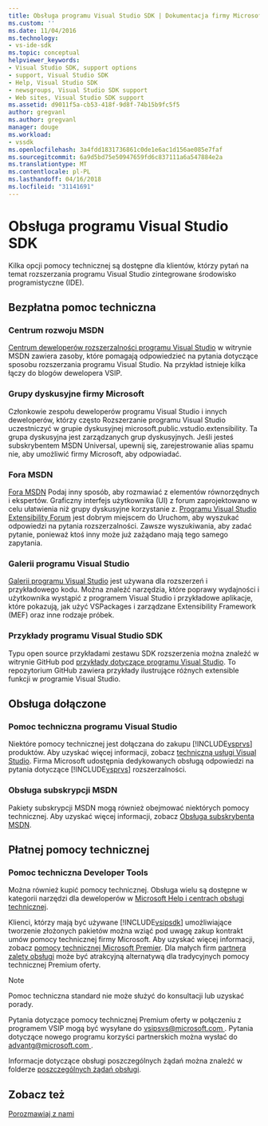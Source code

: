 ```yaml
---
title: Obsługa programu Visual Studio SDK | Dokumentacja firmy Microsoft
ms.custom: ''
ms.date: 11/04/2016
ms.technology:
- vs-ide-sdk
ms.topic: conceptual
helpviewer_keywords:
- Visual Studio SDK, support options
- support, Visual Studio SDK
- Help, Visual Studio SDK
- newsgroups, Visual Studio SDK support
- Web sites, Visual Studio SDK support
ms.assetid: d9011f5a-cb53-418f-9d8f-74b15b9fc5f5
author: gregvanl
ms.author: gregvanl
manager: douge
ms.workload:
- vssdk
ms.openlocfilehash: 3a4fdd1831736861c0de1e6ac1d156ae085e7faf
ms.sourcegitcommit: 6a9d5bd75e50947659fd6c837111a6a547884e2a
ms.translationtype: MT
ms.contentlocale: pl-PL
ms.lasthandoff: 04/16/2018
ms.locfileid: "31141691"
---
```

# <a name="support-for-the-visual-studio-sdk"></a>Obsługa programu Visual Studio SDK
Kilka opcji pomocy technicznej są dostępne dla klientów, którzy pytań na temat rozszerzania programu Visual Studio zintegrowane środowisko programistyczne (IDE).  
  
## <a name="free-support"></a>Bezpłatna pomoc techniczna  
  
### <a name="msdn-development-center"></a>Centrum rozwoju MSDN  
 [Centrum deweloperów rozszerzalności programu Visual Studio](http://go.microsoft.com/fwlink/?LinkID=84381) w witrynie MSDN zawiera zasoby, które pomagają odpowiedzieć na pytania dotyczące sposobu rozszerzania programu Visual Studio. Na przykład istnieje kilka łączy do blogów dewelopera VSIP.  
  
### <a name="microsoft-newsgroups"></a>Grupy dyskusyjne firmy Microsoft  
 Członkowie zespołu deweloperów programu Visual Studio i innych deweloperów, którzy często Rozszerzanie programu Visual Studio uczestniczyć w grupie dyskusyjnej microsoft.public.vstudio.extensibility. Ta grupa dyskusyjna jest zarządzanych grup dyskusyjnych. Jeśli jesteś subskrybentem MSDN Universal, upewnij się, zarejestrowanie alias spamu nie, aby umożliwić firmy Microsoft, aby odpowiadać.  
  
### <a name="msdn-forums"></a>Fora MSDN  
 [Fora MSDN](http://go.microsoft.com/fwlink/?LinkID=76632) Podaj inny sposób, aby rozmawiać z elementów równorzędnych i ekspertów. Graficzny interfejs użytkownika (UI) z forum zaprojektowano w celu ułatwienia niż grupy dyskusyjne korzystanie z. [Programu Visual Studio Extensibility Forum](http://go.microsoft.com/fwlink/?LinkID=121964) jest dobrym miejscem do Uruchom, aby wyszukać odpowiedzi na pytania rozszerzalności. Zawsze wyszukiwania, aby zadać pytanie, ponieważ ktoś inny może już zażądano mają tego samego zapytania.  
  
### <a name="visual-studio-gallery"></a>Galerii programu Visual Studio  
 [Galerii programu Visual Studio](http://visualstudiogallery.msdn.microsoft.com/) jest używana dla rozszerzeń i przykładowego kodu. Można znaleźć narzędzia, które poprawy wydajności i użytkownika wystąpić z programem Visual Studio i przykładowe aplikacje, które pokazują, jak użyć VSPackages i zarządzane Extensibility Framework (MEF) oraz inne rodzaje próbek.  
  
### <a name="visual-studio-sdk-samples"></a>Przykłady programu Visual Studio SDK

Typu open source przykładami zestawu SDK rozszerzenia można znaleźć w witrynie GitHub pod [przykłady dotyczące programu Visual Studio](https://github.com/Microsoft/VSSDK-Extensibility-Samples). To repozytorium GitHub zawiera przykłady ilustrujące różnych extensible funkcji w programie Visual Studio.

## <a name="included-support"></a>Obsługa dołączone  
  
### <a name="visual-studio-product-support"></a>Pomoc techniczna programu Visual Studio  
 Niektóre pomocy technicznej jest dołączana do zakupu [!INCLUDE[vsprvs](../code-quality/includes/vsprvs_md.md)] produktów. Aby uzyskać więcej informacji, zobacz [techniczną usługi Visual Studio](http://msdn.microsoft.com/vstudio/cc136615.aspx). Firma Microsoft udostępnia dedykowanych obsługą odpowiedzi na pytania dotyczące [!INCLUDE[vsprvs](../code-quality/includes/vsprvs_md.md)] rozszerzalności.  
  
### <a name="msdn-subscription-support"></a>Obsługa subskrypcji MSDN  
 Pakiety subskrypcji MSDN mogą również obejmować niektórych pomocy technicznej. Aby uzyskać więcej informacji, zobacz [Obsługa subskrybenta MSDN](https://msdn.microsoft.com/subscriptions/aa718661.aspx).  
  
## <a name="paid-support"></a>Płatnej pomocy technicznej  
  
### <a name="developer-tools-support"></a>Pomoc techniczna Developer Tools  
 Można również kupić pomocy technicznej. Obsługa wielu są dostępne w kategorii narzędzi dla deweloperów w [Microsoft Help i centrach obsługi technicznej](http://go.microsoft.com/fwlink/?LinkID=82383).  
  
 Klienci, którzy mają być używane [!INCLUDE[vsipsdk](../extensibility/includes/vsipsdk_md.md)] umożliwiające tworzenie złożonych pakietów można wziąć pod uwagę zakup kontrakt umów pomocy technicznej firmy Microsoft. Aby uzyskać więcej informacji, zobacz [pomocy technicznej Microsoft Premier](http://go.microsoft.com/fwlink/?LinkID=76660). Dla małych firm [partnera zalety obsługi](http://www.microsoft.com/services/microsoftservices/srv_mspa.mspx) może być atrakcyjną alternatywą dla tradycyjnych pomocy technicznej Premium oferty.  
  
> [!NOTE]
>  Pomoc techniczna standard nie może służyć do konsultacji lub uzyskać porady.  
  
 Pytania dotyczące pomocy technicznej Premium oferty w połączeniu z programem VSIP mogą być wysyłane do [ vsipsvs@microsoft.com ](mailto:vsipsvs@microsoft.com). Pytania dotyczące nowego programu korzyści partnerskich można wysłać do [ advantg@microsoft.com ](mailto:advantg@microsoft.com).  
  
 Informacje dotyczące obsługi poszczególnych żądań można znaleźć w folderze [poszczególnych żądań obsługi](http://go.microsoft.com/fwlink/?LinkID=82385).  
  
## <a name="see-also"></a>Zobacz też  
 [Porozmawiaj z nami](../ide/talk-to-us.md)